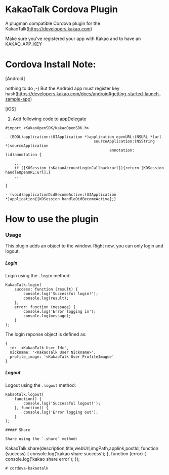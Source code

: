 KakaoTalk Cordova Plugin
========================

A plugman compatible Cordova plugin for the KakaoTalk(https://developers.kakao.com)

Make sure you've registered your app with Kakao and to have an KAKAO_APP_KEY

Cordova Install Note:
========================

[Android]

nothing to do ;-)
But the Android app must register key hash(https://developers.kakao.com/docs/android#getting-started-launch-sample-app)

[iOS]

1. Add following code to appDelegate

```
#import <KakaoOpenSDK/KakaoOpenSDK.h>

- (BOOL)application:(UIApplication *)application openURL:(NSURL *)url
                                       sourceApplication:(NSString *)sourceApplication
                                              annotation:(id)annotation {

    ...
    if ([KOSession isKakaoAccountLoginCallback:url]){return [KOSession handleOpenURL:url];}
    ...
    
}

- (void)applicationDidBecomeActive:(UIApplication *)application{[KOSession handleDidBecomeActive];}
```

How to use the plugin
========================

### Usage

This plugin adds an object to the window. Right now, you can only login and logout.

##### Login

Login using the `.login` method:
```
KakaoTalk.login(
    success: function (result) {
        console.log('Successful login!');
		console.log(result);
    },
    error: function (message) {
        console.log('Error logging in');
		console.log(message);
    }
);
```

The login reponse object is defined as:
```
{
  id: '<KakaoTalk User Id>',
  nickname: '<KakaoTalk User Nickname>',
  profile_image: '<KakaoTalk User ProfileImage>'
}
```

##### Logout

Logout using the `.logout` method:
```
Kakaotalk.logout(
	function() {
		console.log('Successful logout!');
	}, function() {
		console.log('Error logging out');
	}
);

##### Share

Share using the `.share` method:
```
KakaoTalk.share(description,title,webUrl,imgPath,applink,postId,
  function (success) {
    console.log('kakao share success');
  },
  function (error) {
    console.log('kakao share error');
  });

```
# cordova-kakaotalk
